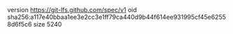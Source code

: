 version https://git-lfs.github.com/spec/v1
oid sha256:a117e40bbaa1ee3e2cc3e1ff79ca440d9b44f614ee931995cf45e62558d6f5c6
size 5240
